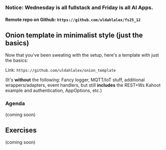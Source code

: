 ### Notice: Wednesday is all fullstack and Friday is all AI Apps.

#### Remote repo on Github: `https://github.com/uldahlalex/fs25_12`

## Onion template in minimalist style (just the basics)
Now that you've been sweating with the setup, here's a template with just the basics:

Link: `https://github.com/uldahlalex/onion_template`

(It's **without** the following: Fancy logger, MQTT/IoT stuff, additional wrappers/adapters, event handlers, but still **includes** the REST+Ws Kahoot example and authentication, AppOptions, etc.)

### Agenda

(coming soon)

## Exercises

(coming soon)